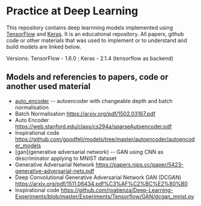 # Practice at Deep Learning

This repository contains deep learnning models implemented using [TensorFlow](https://tensorflow.org) and [Keras](https://keras.io/).
It is an educational repository. All papers, github code or other materials that was used to implement or to understand and build models are linked below.

Versions: TensorFlow - 1.6.0 ; Keras - 2.1.4 (tensorflow as backend)

## Models and referencies to papers, code or another used material
- [auto_encoder](autoencoder) -- autoencoder with changeable depth and batch normalisation
- Batch Normalisation https://arxiv.org/pdf/1502.03167.pdf
- Auto Encoder https://web.stanford.edu/class/cs294a/sparseAutoencoder.pdf
- Inspirational code https://github.com/goodfeli/models/tree/master/autoencoder/autoencoder_models
- [gan](generative adversarial network) -- GAN using CNN as descriminator applying to MNIST dataset
- Generative Adversarial Network https://papers.nips.cc/paper/5423-generative-adversarial-nets.pdf
- Deep Convolutional Generative Adversarial Network GAN (DCGAN) https://arxiv.org/pdf/1511.06434.pdf%C3%AF%C2%BC%E2%80%B0
- Inspirational code https://github.com/roatienza/Deep-Learning-Experiments/blob/master/Experiments/Tensorflow/GAN/dcgan_mnist.py

